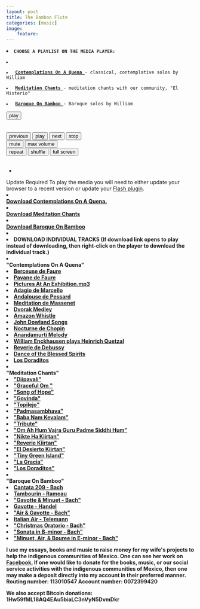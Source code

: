 ```yaml
---
layout: post
title: The Bamboo Flute
categories: [music] 
image:
    feature:
---
```

<html>
<head>
<meta charset="utf-8" />
<!-- Website Design By: www.happyworm.com -->
<title>Musica Misterio - La Flauta de Bambu</title>
<meta http-equiv="Content-Type" content="text/html; charset=iso-8859-1" />
<link href="/dist/skin/blue.monday/css/jplayer.blue.monday.min.css" rel="stylesheet" type="text/css" />
<script type="text/javascript" src="/dist/lib/jquery.min.js"></script>
<script type="text/javascript" src="/dist/jplayer/jquery.jplayer.min.js"></script>
<script type="text/javascript" src="/dist/add-on/jplayer.playlist.min.js"></script>
<script type="text/javascript">
//<![CDATA[
$(document).ready(function(){

	var myPlaylist = new jPlayerPlaylist({
		jPlayer: "#jquery_jplayer_N",
		cssSelectorAncestor: "#jp_container_N"
	}, [
		{
		
		}
	], {
		playlistOptions: {
			enableRemoveControls: true
		},
		swfPath: "/dist/jplayer",
		supplied: "webmv, ogv, m4v, oga, mp3",
		useStateClassSkin: true,
		autoBlur: false,
		smoothPlayBar: true,
		keyEnabled: true,
		audioFullScreen: true
	});

	// Click handlers for jPlayerPlaylist method demo

	// Audio mix playlist

	$("#playlist-setPlaylist-audio-mix").click(function() {
		myPlaylist.setPlaylist([
			{
			title:"Berceuse - Faure",
			artist:"William Enckhausen",
			mp3:"https://elmisterio.org/assets/music/Contemplations-On-A-Quena/berceuse-faure.mp3",
			poster: "https://elmisterio.org/images/contemplations.jpg"
			},
{
			title:"Pavane - Faure",
			artist:"William Enckhausen",
			mp3:"https://elmisterio.org/assets/music/Contemplations-On-A-Quena/pavane-faure.mp3",
			poster: "https://elmisterio.org/images/contemplations.jpg"
			},
            {
			title:"Pictures At An Exhibition - Mussorgsky",
			artist:"William Enckhausen",
			mp3:"https://elmisterio.org/assets/music/Contemplations-On-A-Quena/pictures-at-an-exhibition.mp3",
			poster: "https://elmisterio.org/images/contemplations.jpg"
			},
			{				
				title:"Adagio",
			artist:"William Enckhausen",
			mp3:"https://elmisterio.org/assets/music/Contemplations-On-A-Quena/adagio.mp3",
			poster: "https://elmisterio.org/images/contemplations.jpg"
			},
			{
					title:"Andalouse",
			artist:"William Enckhausen",
			mp3:"https://elmisterio.org/assets/music/Contemplations-On-A-Quena/andalouse.mp3",
			poster: "https://elmisterio.org/images/contemplations.jpg"
			},
			{
					title:"Meditation",
			artist:"William Enckhausen",
			mp3:"https://elmisterio.org/assets/music/Contemplations-On-A-Quena/meditation.mp3",
			poster: "https://elmisterio.org/images/contemplations.jpg"
			},
			{
				title:"Dvorak",
			artist:"William Enckhausen",
			mp3:"https://elmisterio.org/assets/music/Contemplations-On-A-Quena/dvorak.mp3",
			poster: "https://elmisterio.org/images/contemplations.jpg"
			},
			{
                title:"Whistles",
			artist:"El Misterio",
			mp3:"https://elmisterio.org/assets/music/Contemplations-On-A-Quena/whistles.mp3",
			poster: "https://elmisterio.org/images/contemplations.jpg"
			},
			{
                title:"John Dowland Songs",
			artist:"William Enckhausen",
			mp3:"https://elmisterio.org/assets/music/Contemplations-On-A-Quena/dowland.mp3",
			poster: "https://elmisterio.org/images/contemplations.jpg"
			},
			{
                title:"Nocturne - Chopin",
			artist:"William Enckhausen",
			mp3:"https://elmisterio.org/assets/music/Contemplations-On-A-Quena/nocturne.mp3",
			poster: "https: //elmisterio.org/images/nochedesierto.jpg"
			},
			{
                title:"Anandamurti Melodies",
			artist:"William Enckhausen",
			mp3:"https://elmisterio.org/assets/music/Contemplations-On-A-Quena/anandamurti.mp3",
			poster: "https://elmisterio.org/images/contemplations.jpg"
			},
			{
                title:"William Enckhausen plays Heinrich Quetzal, Handel, and Telemann",
			artist:"William Enckhausen",
			mp3:"https://elmisterio.org/assets/music/Contemplations-On-A-Quena/Quetzal.mp3",
			poster: "https: //elmisterio.org/images/contemplations.jpg"
			},
			{
                title:"Reverie - Debussy",
			artist:"William Enckhausen",
			mp3:"https://elmisterio.org/assets/music/Contemplations-On-A-Quena/reverie.mp3",
			poster: "https://elmisterio.org/images/contemplations.jpg"
			},
			{
                title:"Dance Of The Blessed Spirits",
			artist:"William Enckhausen",
			mp3:"https://elmisterio.org/assets/music/Contemplations-On-A-Quena/blessed-spirits.mp3",
			poster: "https://elmisterio.org/images/contemplations.jpg"
			},
			{
                title:"Los Doraditos",
			artist:"William Enckhausen",
			mp3:"https://elmisterio.org/assets/music/Contemplations-On-A-Quena/los-doraditos.mp3",
			poster: "https://elmisterio.org/images/contemplations.jpg"                                                                                     
			}
		]);
	});

	// Video mix playlist

	$("#playlist-setPlaylist-video-mix").click(function() {
		myPlaylist.setPlaylist([
			{
			    title:"Diipavali",
				artist:"El Misterio",
				mp3:"https://elmisterio.org/assets/music/Kiirtan-El-Misterio/diipavali.mp3",
				poster: "https://elmisterio.org/images/kiirtan.jpg"
			},
			{
			    title:"Om de Gracia",
				artist:"El Misterio",
				mp3:"https://elmisterio.org/assets/music/Kiirtan-El-Misterio/grace.mp3",
				poster: "https://elmisterio.org/images/kiirtan.jpg"
			},
			{
			    title:"The Song of Hope",
				artist:"El Misterio",
				mp3:"https://elmisterio.org/assets/music/Kiirtan-El-Misterio/esperanza.mp3",
				poster: "https://elmisterio.org/images/kiirtan.jpg"
			},
			{
			    title:"Govinda",
				artist:"El Misterio",
				mp3:"https://elmisterio.org/assets/music/Kiirtan-El-Misterio/govinda.mp3",
				poster: "https://elmisterio.org/images/kiirtan.jpg"
			},
			{
			    title:"Topilejo",
				artist:"El Misterio",
				mp3:"https://elmisterio.org/assets/music/Kiirtan-El-Misterio/topilejo.mp3",
				poster: "https://elmisterio.org/images/kiirtan.jpg"
			},
			{
				title:"Padmasambhava",
				artist:"El Misterio",
				mp3:"https://elmisterio.org/assets/music/Kiirtan-El-Misterio/padmasambhava.mp3",
				poster: "https://elmisterio.org/images/kiirtan.jpg"
			},
			{
				title:"Baba Nam Kevalam",
				artist:"El Misterio",
				mp3:"https://elmisterio.org/assets/music/Kiirtan-El-Misterio/babanamkevalam.mp3",
				poster: "https://elmisterio.org/images/kiirtan.jpg"
			},
			{
				title:"Soja",
				artist:"El Misterio",
				mp3:"https://elmisterio.org/assets/music/Kiirtan-El-Misterio/soja.mp3",
				poster: "https://elmisterio.org/images/kiirtan.jpg"
			},
			{
				title:"Om Ah Hum Vajra Guru",
				artist:"El Misterio",
				mp3:"https://elmisterio.org/assets/music/Kiirtan-El-Misterio/om-ah-hum-vajra-guru.mp3",
				poster: "https://elmisterio.org/images/kiirtan.jpg"
			},
			{
				title:"Nikte Ha Kiirtan",
				artist:"El Misterio",
				mp3:"https://elmisterio.org/assets/music/Kiirtan-El-Misterio/nikteha.mp3",
				poster: "https://elmisterio.org/images/kiirtan.jpg"
			},
			{
				title:"Reverie Kiirtan",
				artist:"El Misterio",
				mp3:"https://elmisterio.org/assets/music/Kiirtan-El-Misterio/reverie-kiirtan.mp3",
				poster: "https://elmisterio.org/images/kiirtan.jpg"
			},
			{
				title:"Desierto",
				artist:"El Misterio",
				mp3:"https://elmisterio.org/assets/music/Kiirtan-El-Misterio/desierto2.mp3",
				poster: "https://elmisterio.org/images/kiirtan.jpg"
			},
			{
				title:"Tiny Green Island",
				artist:"El Misterio",
				mp3:"https://elmisterio.org/assets/music/Kiirtan-El-Misterio/tiny-green-island.mp3",
				poster: "https://elmisterio.org/images/kiirtan.jpg"
			},
			{
				title:"La Gracia",
				artist:"El Misterio",
				mp3:"https://elmisterio.org/assets/music/Kiirtan-El-Misterio/gracia.mp3",
				poster: "https://elmisterio.org/images/kiirtan.jpg"
			},
			{
				title:"Los Doraditos",
				artist:"El Misterio",
				mp3:"https://elmisterio.org/assets/music/Kiirtan-El-Misterio/los-doraditos.mp3",
				poster: "https://elmisterio.org/images/kiirtan.jpg"
			}
		]);
	});

	// Media mix playlist

	$("#playlist-setPlaylist-media-mix").click(function() {
		myPlaylist.setPlaylist([
            {
				title:"Bach Cantata 209",
				artist:"William Enckhausen",
				mp3:"https://elmisterio.org/assets/music/Baroque-On-Bamboo/cantata209.mp3",
				poster: "https://elmisterio.org/images/contemplations.jpg"
			},
            {
				title:"Tambourin - Rameau",
				artist:"William Enckhausen",
				mp3:"https://elmisterio.org/assets/music/Baroque-On-Bamboo/tambourin.mp3",
				poster: "https://elmisterio.org/images/contemplations.jpg"
			},
			{
				title:"Gavotte And Minuet - Bach",
				artist:"William Enckhausen",
				mp3:"https://elmisterio.org/assets/music/Baroque-On-Bamboo/gavotte-minuet.mp3",
				poster: "https://elmisterio.org/images/contemplations.jpg"
			},
			{
				title:"Gavotte - Handel",
				artist:"William Enckhausen",
				mp3:"https://elmisterio.org/assets/music/Baroque-On-Bamboo/gavotte-handel.mp3",
				poster: "https://elmisterio.org/images/contemplations.jpg"
			},
            {
				title:"Air and Gavotte - Bach",
				artist:"William Enckhausen",
				mp3:"https://elmisterio.org/assets/music/Baroque-On-Bamboo/air-gavotte.mp3",
				poster: "https://elmisterio.org/images/contemplations.jpg"
			},
			{
				title:"Italian Air - Telemann",
				artist:"William Enckhausen",
				mp3:"https://elmisterio.org/assets/music/Baroque-On-Bamboo/italian-air.mp3",
				poster: "https://elmisterio.org/images/contemplations.jpg"
			},
			{
				title:"Christmas Oratorio - Bach",
				artist:"William Enckhausen",
				mp3:"https://elmisterio.org/assets/music/Baroque-On-Bamboo/christmas-oratorio.mp3",
				poster: "https://elmisterio.org/images/contemplations.jpg"
			},
			{
				title:"Sonata in B-minor - Bach",
				artist:"William Enckhausen",
				mp3:"https://elmisterio.org/assets/music/Baroque-On-Bamboo/sonata-b-minor.mp3",
				poster: "https://elmisterio.org/images/contemplations.jpg"
			},
			{
				title:"Minuet, Air, and Bouree - Bach",
				artist:"William Enckhausen",
				mp3:"https://elmisterio.org/assets/music/Baroque-On-Bamboo/minuet-air-bouree.mp3",
				poster: "https://elmisterio.org/images/contemplations.jpg"
			}
		]);
	});

	


	// The remove commands

	$("#playlist-remove").click(function() {
		myPlaylist.remove();
	});

	$("#playlist-remove--2").click(function() {
		myPlaylist.remove(-2);
	});
	$("#playlist-remove--1").click(function() {
		myPlaylist.remove(-1);
	});
	$("#playlist-remove-0").click(function() {
		myPlaylist.remove(0);
	});
	$("#playlist-remove-1").click(function() {
		myPlaylist.remove(1);
	});
	$("#playlist-remove-2").click(function() {
		myPlaylist.remove(2);
	});

	// The shuffle commands

	$("#playlist-shuffle").click(function() {
		myPlaylist.shuffle();
	});

	$("#playlist-shuffle-false").click(function() {
		myPlaylist.shuffle(false);
	});
	$("#playlist-shuffle-true").click(function() {
		myPlaylist.shuffle(true);
	});

	// The select commands

	$("#playlist-select--2").click(function() {
		myPlaylist.select(-2);
	});
	$("#playlist-select--1").click(function() {
		myPlaylist.select(-1);
	});
	$("#playlist-select-0").click(function() {
		myPlaylist.select(0);
	});
	$("#playlist-select-1").click(function() {
		myPlaylist.select(1);
	});
	$("#playlist-select-2").click(function() {
		myPlaylist.select(2);
	});

	// The next/previous commands

	$("#playlist-next").click(function() {
		myPlaylist.next();
	});
	$("#playlist-previous").click(function() {
		myPlaylist.previous();
	});

	// The play commands

	$("#playlist-play").click(function() {
		myPlaylist.play();
	});

	$("#playlist-play--2").click(function() {
		myPlaylist.play(-2);
	});
	$("#playlist-play--1").click(function() {
		myPlaylist.play(-1);
	});
	$("#playlist-play-0").click(function() {
		myPlaylist.play(0);
	});
	$("#playlist-play-1").click(function() {
		myPlaylist.play(1);
	});
	$("#playlist-play-2").click(function() {
		myPlaylist.play(2);
	});

	// The pause command

	$("#playlist-pause").click(function() {
		myPlaylist.pause();
	});

	// Changing the playlist options

	// Option: autoPlay

	$("#playlist-option-autoPlay-true").click(function() {
		myPlaylist.option("autoPlay", true);
	});
	$("#playlist-option-autoPlay-false").click(function() {
		myPlaylist.option("autoPlay", false);
	});

	// Option: enableRemoveControls

	$("#playlist-option-enableRemoveControls-true").click(function() {
		myPlaylist.option("enableRemoveControls", true);
	});
	$("#playlist-option-enableRemoveControls-false").click(function() {
		myPlaylist.option("enableRemoveControls", false);
	});

	// Option: displayTime

	$("#playlist-option-displayTime-0").click(function() {
		myPlaylist.option("displayTime", 0);
	});
	$("#playlist-option-displayTime-fast").click(function() {
		myPlaylist.option("displayTime", "fast");
	});
	$("#playlist-option-displayTime-slow").click(function() {
		myPlaylist.option("displayTime", "slow");
	});
	$("#playlist-option-displayTime-2000").click(function() {
		myPlaylist.option("displayTime", 2000);
	});

	// Option: addTime

	$("#playlist-option-addTime-0").click(function() {
		myPlaylist.option("addTime", 0);
	});
	$("#playlist-option-addTime-fast").click(function() {
		myPlaylist.option("addTime", "fast");
	});
	$("#playlist-option-addTime-slow").click(function() {
		myPlaylist.option("addTime", "slow");
	});
	$("#playlist-option-addTime-2000").click(function() {
		myPlaylist.option("addTime", 2000);
	});

	// Option: removeTime

	$("#playlist-option-removeTime-0").click(function() {
		myPlaylist.option("removeTime", 0);
	});
	$("#playlist-option-removeTime-fast").click(function() {
		myPlaylist.option("removeTime", "fast");
	});
	$("#playlist-option-removeTime-slow").click(function() {
		myPlaylist.option("removeTime", "slow");
	});
	$("#playlist-option-removeTime-2000").click(function() {
		myPlaylist.option("removeTime", 2000);
	});

	// Option: shuffleTime

	$("#playlist-option-shuffleTime-0").click(function() {
		myPlaylist.option("shuffleTime", 0);
	});
	$("#playlist-option-shuffleTime-fast").click(function() {
		myPlaylist.option("shuffleTime", "fast");
	});
	$("#playlist-option-shuffleTime-slow").click(function() {
		myPlaylist.option("shuffleTime", "slow");
	});
	$("#playlist-option-shuffleTime-2000").click(function() {
		myPlaylist.option("shuffleTime", 2000);
	});

	// Equivalent commands

	$("#playlist-equivalent-1-a").click(function() {
		myPlaylist.add({
			title:"Your Face",
			artist:"The Stark Palace",
			mp3:"http://www.jplayer.org/audio/mp3/TSP-05-Your_face.mp3",
			oga:"http://www.jplayer.org/audio/ogg/TSP-05-Your_face.ogg",
			poster: "http://www.jplayer.org/audio/poster/The_Stark_Palace_640x360.png"
		}, true);
	});

	$("#playlist-equivalent-1-b").click(function() {
		myPlaylist.add({
			title:"Your Face",
			artist:"The Stark Palace",
			mp3:"http://www.jplayer.org/audio/mp3/TSP-05-Your_face.mp3",
			oga:"http://www.jplayer.org/audio/ogg/TSP-05-Your_face.ogg",
			poster: "http://www.jplayer.org/audio/poster/The_Stark_Palace_640x360.png"
		});
		myPlaylist.play(-1);
	});

	// AVOID COMMANDS

	$("#playlist-avoid-1").click(function() {
		myPlaylist.remove(2); // Removes the 3rd item
		myPlaylist.remove(3); // Ignored unless removeTime=0: Where it removes the 4th item, which was originally the 5th item.
	});


});
//]]>
</script>
</head>
<body>
<p style="margin-top:1em;">
<code><li><strong>CHOOSE A PLAYLIST ON THE MEDIA PLAYER:</strong></li> 
<li> </li>
<li> <a href="javascript:;" id="playlist-setPlaylist-audio-mix"><strong>Contemplations On A Quena </strong></a>- classical, contemplative solos by William  </li> 
<li> <a href="javascript:;" id="playlist-setPlaylist-video-mix"><strong>Meditation Chants </strong></a>- meditation chants with our community, "El Misterio"</li> 
<li> <a href="javascript:;" id="playlist-setPlaylist-media-mix"><strong>Baroque On Bamboo </strong></a>- Baroque solos by William  </li> </code><br />

<div id="jp_container_N" class="jp-video jp-video-270p" role="application" aria-label="media player">
	<div class="jp-type-playlist">
		<div id="jquery_jplayer_N" class="jp-jplayer"></div>
		<div class="jp-gui">
			<div class="jp-video-play">
				<button class="jp-video-play-icon" role="button" tabindex="0">play</button>
			</div>
			<div class="jp-interface">
				<div class="jp-progress">
					<div class="jp-seek-bar">
						<div class="jp-play-bar"></div>
					</div>
				</div>
				<div class="jp-current-time" role="timer" aria-label="time">&nbsp;</div>
				<div class="jp-duration" role="timer" aria-label="duration">&nbsp;</div>
				<div class="jp-controls-holder">
					<div class="jp-controls">
						<button class="jp-previous" role="button" tabindex="0">previous</button>
						<button class="jp-play" role="button" tabindex="0">play</button>
						<button class="jp-next" role="button" tabindex="0">next</button>
						<button class="jp-stop" role="button" tabindex="0">stop</button>
					</div>
					<div class="jp-volume-controls">
						<button class="jp-mute" role="button" tabindex="0">mute</button>
						<button class="jp-volume-max" role="button" tabindex="0">max volume</button>
						<div class="jp-volume-bar">
							<div class="jp-volume-bar-value"></div>
						</div>
					</div>
					<div class="jp-toggles">
						<button class="jp-repeat" role="button" tabindex="0">repeat</button>
						<button class="jp-shuffle" role="button" tabindex="0">shuffle</button>
						<button class="jp-full-screen" role="button" tabindex="0">full screen</button>
					</div>
				</div>
				<div class="jp-details">
					<div class="jp-title" aria-label="title">&nbsp;</div>
				</div>
			</div>
		</div>
		<div class="jp-playlist">
			<ul>
				<!-- The method Playlist.displayPlaylist() uses this unordered list -->
				<li>&nbsp;</li>
			</ul>
		</div>
		<div class="jp-no-solution">
			<span>Update Required</span>
			To play the media you will need to either update your browser to a recent version or update your <a href="https://get.adobe.com/flashplayer/" target="_blank">Flash plugin</a>.
		</div>
	</div>
</div>
			
<li></li>
<strong><a href="https://mega.nz/#F!wehDGaqS!Fn4NwSzyt1gxKpNHO08Hpw" download="Contemplations-on-a-Quena.zip">Download Contemplations On A Quena. </a></strong>
<li></li>
<strong><a href="https://mega.nz/#F!wDxCnYQa!9cU0vb75D473CszOBcXZkA" download="Kiirtan-el-Misterio.zip">Download Meditation Chants </a></strong>
<li></li>
<strong><a href="https://mega.nz/#F!wehDGaqS!Fn4NwSzyt1gxKpNHO08Hpw" download="Baroque-On-Bamboo.zip">Download Baroque On Bamboo </a><strong>
<li></li>
<li><strong>DOWNLOAD INDIVIDUAL TRACKS </strong>  (If download link opens to play instead of downloading, then right-click on the player to download the individual track.)</li>
<li></li>
"Contemplations On A Quena"

<li><a href="https://elmisterio.org/assets/music/Contemplations-On-A-Quena/berceuse-faure.mp3"> Berceuse de Faure</a></li>
<li><a href="https://elmisterio.org/assets/music/Contemplations-On-A-Quena/pavane-faure.mp3"> Pavane de Faure</a></li>
<li><a href="https://elmisterio.org/assets/music/Contemplations-On-A-Quena/pictures-at-an-exhibition.mp3"> Pictures At An Exhibition.mp3</a></li>
<li><a href="https://elmisterio.org/assets/music/Contemplations-On-A-Quena/adagio.mp3"> Adagio de Marcello</a></li>
<li><a href="https://elmisterio.org/assets/music/Contemplations-On-A-Quena/andalouse.mp3"> Andalouse de Pessard</a></li>
<li><a href="https://elmisterio.org/assets/music/Contemplations-On-A-Quena/meditation.mp3"> Meditation de Massenet</a></li>
<li><a href="https://elmisterio.org/assets/music/Contemplations-On-A-Quena/dvorak.mp3"> Dvorak Medley</a></li>
<li><a href="https://elmisterio.org/assets/music/Contemplations-On-A-Quena/whistles.mp3"> Amazon Whistle</a></li>
<li><a href="https://elmisterio.org/assets/music/Contemplations-On-A-Quena/dowland.mp3"> John Dowland Songs</a></li>
<li><a href="https://elmisterio.org/assets/music/Contemplations-On-A-Quena/nocturne.mp3"> Nocturne de Chopin</a></li>
<li><a href="https://elmisterio.org/assets/music/Contemplations-On-A-Quena/anandamurti.mp3"> Anandamurti Melody</a></li>
<li><a href="https://elmisterio.org/assets/music/Contemplations-On-A-Quena/Quetzal.mp3">William Enckhausen plays Heinrich Quetzal</a></li>
<li><a href="https://elmisterio.org/assets/music/Contemplations-On-A-Quena/reverie.mp3"> Reverie de Debussy</a></li>
<li><a href="https://elmisterio.org/assets/music/Contemplations-On-A-Quena/blessed-spirits.mp3"> Dance of the Blessed Spirits</a></li>
<li><a href="https://elmisterio.org/assets/music/Contemplations-On-A-Quena/los-doraditos.mp3"> Los Doraditos</a></li>
<li></li>
"Meditation Chants"
<li><a href="https://elmisterio.org/assets/music/Kiirtan-El-Misterio/diipavali.mp3" > "Diipavali"</a></li>
<li><a href="https://elmisterio.org/assets/music/Kiirtan-El-Misterio/grace.mp3" > "Graceful Om "</a></li>
<li><a href="https://elmisterio.org/assets/music/Kiirtan-El-Misterio/esperanza.mp3" > "Song of Hope"</a></li>
<li><a href="https://elmisterio.org/assets/music/Kiirtan-El-Misterio/govinda.mp3" > "Govinda"</a></li>
<li><a href="https://elmisterio.org/assets/music/Kiirtan-El-Misterio/topilejo.mp3" > "Topilejo"</a></li>
<li><a href="https://elmisterio.org/assets/music/Kiirtan-El-Misterio/padmasambhava.mp3" > "Padmasambhava"</a></li>
<li><a href="https://elmisterio.org/assets/music/Kiirtan-El-Misterio/babanamkevalam.mp3" > "Baba Nam Kevalam"</a></li>
<li><a href="https://elmisterio.org/assets/music/Kiirtan-El-Misterio/soja.mp3" > "Tribute"</a></li>
<li><a href="https://elmisterio.org/assets/music/Kiirtan-El-Misterio/om-ah-hum-vajra-guru.mp3" > "Om Ah Hum Vajra Guru Padme Siddhi Hum"</a></li>
<li><a href="https://elmisterio.org/assets/music/Kiirtan-El-Misterio/nikteha.mp3" > "Nikte Ha Kiirtan"</a></li>
<li><a href="https://elmisterio.org/assets/music/Kiirtan-El-Misterio/reverie-kiirtan.mp3" > "Reverie Kiirtan"</a></li>
<li><a href="https://elmisterio.org/assets/music/Kiirtan-El-Misterio/desierto2.mp3" > "El Desierto Kiirtan"</a></li>
<li><a href="https://elmisterio.org/assets/music/Kiirtan-El-Misterio/tiny-green-island.mp3" > "Tiny Green Island"</a></li>
<li><a href="https://elmisterio.org/assets/music/Kiirtan-El-Misterio/gracia.mp3" > "La Gracia"</a></li>
<li><a href="https://elmisterio.org/assets/music/Kiirtan-El-Misterio/los-doraditos.mp3" > "Los Doraditos"</a></li>
<li></li>
"Baroque On Bamboo"
 
<li><a href="https://elmisterio.org/assets/music/Baroque-On-Bamboo/cantata209.mp3"> Cantata 209 - Bach</a></li>
<li><a href="https://elmisterio.org/assets/music/Baroque-On-Bamboo/tambourin.mp3"> Tambourin - Rameau</a></li>
<li><a href="https://elmisterio.org/assets/music/Baroque-On-Bamboo/gavotte-minuet.mp3" > "Gavotte & Minuet - Bach"</a></li>
<li><a href="https://elmisterio.org/assets/music/Baroque-On-Bamboo/gavotte-handel.mp3"> Gavotte - Handel</a></li>
<li><a href="https://elmisterio.org/assets/music/Baroque-On-Bamboo/air-gavotte.mp3" > "Air & Gavotte - Bach"</a></li>
<li><a href="https://elmisterio.org/assets/music/Baroque-On-Bamboo/italian-air.mp3"> Italian Air - Telemann</a></li>
<li><a href="https://elmisterio.org/assets/music/Baroque-On-Bamboo/christmas-oratorio.mp3" > "Christmas Oratorio - Bach"</a></li>
<li><a href="https://elmisterio.org/assets/music/Baroque-On-Bamboo/sonata-b-minor.mp3" > "Sonata in B-minor - Bach"</a></li>
<li><a href="https://elmisterio.org/assets/music/Baroque-On-Bamboo/minuet-air-bouree.mp3" > "Minuet, Air, & Bouree in E-minor - Bach"</a></li>

I use my essays, books and music to raise money for my wife's projects to help the indigenous communities of Mexico. One can see her work on <a href="facebook.com/clinica.misterio"> Facebook.</a>  If one would like to donate for the books, music, or our social service activities with the indigenous communities of Mexico, then one may make a deposit directly into my account in their preferred manner.  Routing number: 113010547   Account number: 0072399420

We also accept Bitcoin donations: 1Hw59fML18AQ4EAu5biaLC3nVyN5DvmDkr


